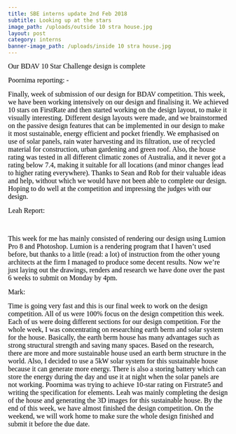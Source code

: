 ```yaml
---
title: SBE interns update 2nd Feb 2018
subtitle: Looking up at the stars
image_path: /uploads/outside 10 stra house.jpg
layout: post
category: interns
banner-image_path: /uploads/inside 10 stra house.jpg
---
```


<font color="#000000"><font face="Calibri"><font size="3">Our BDAV 10 Star Challenge design is complete</font></font></font>

<font color="#000000"><font face="Calibri"><font size="3">Poornima reporting: -</font></font></font>

<font face="Calibri"><font size="3"><font color="#000000">Finally, week of submission of our design for BDAV competition. This week, we have been working intensively on our design and finalising it. We achieved 10 stars on FirstRate and then started working on the design layout, to make it visually interesting. Different design layouts were made, and we brainstormed on the passive design features that can be implemented in our design to make it most sustainable, energy efficient and pocket friendly. We emphasised on use of solar panels, rain water harvesting and its filtration, use of recycled material for construction, urban gardening and green roof. Also, the house rating was tested in all different climatic zones of Australia, and it never got a rating below 7.4, making it suitable for all locations (and minor changes lead to higher rating everywhere). Thanks to Sean and Rob for their valuable ideas and help, without which we would have not been able to complete our design. Hoping to do well at the competition and impressing the judges with our design.&nbsp; &nbsp; &nbsp;</font></font></font>

<font color="#000000"><font face="Cambria"><font size="3">Leah Report: </font></font></font>

<font color="#000000"><font face="Cambria"><font size="3">&nbsp;</font></font></font>

<font color="#000000"><font face="Cambria"><font size="3">This week for me has mainly consisted of rendering our design using Lumion Pro 8 and Photoshop. Lumion is a rendering program that I haven&rsquo;t used before, but thanks to a little (read: a lot) of instruction from the other young architects at the firm I managed to produce some decent results. Now we&rsquo;re just laying out the drawings, renders and research we have done over the past 6 weeks to submit on Monday by 4pm. </font></font></font>

<font color="#000000"><font face="Times New Roman"><font size="3">Mark:</font></font></font>

<font color="#000000"><font face="Times New Roman"><font size="3"></font></font></font>

<font size="3"><font color="#000000"><font face="Times New Roman"></font></font></font>

<font size="3"><font color="#000000"><font face="Times New Roman">Time is going very fast and this is our final week to work on the design competition. All of us were 100% focus on the design competition this week. Each of us were doing different sections for our design competition. For the whole week, I was concentrating on researching earth berm and solar system for the house. Basically, the earth berm house has many advantages such as strong structural strength and saving many spaces. Based on the research, there are more and more sustainable house used an earth berm structure in the world. Also, I decided to use a 5kW solar system for this sustainable house because it can generate more energy. There is also a storing battery which can store the energy during the day and use it at night when the solar panels are not working. Poornima was trying to achieve 10-star rating on Firstrate5 and writing the specification for elements. Leah was mainly completing the design of the house and generating the 3D images for this sustainable house. By the end of this week, we have almost finished the design competition. On the weekend, we will work home to make sure the whole design finished and submit it before the due date. &nbsp;&nbsp;</font></font></font>